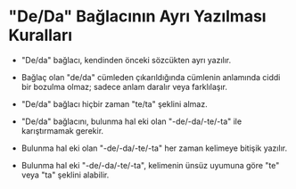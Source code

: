 # "De/Da" Bağlacının Ayrı Yazılması Kuralları

*   "De/da" bağlacı, kendinden önceki sözcükten ayrı yazılır.

*   Bağlaç olan "de/da" cümleden çıkarıldığında cümlenin anlamında ciddi bir bozulma olmaz; sadece anlam daralır veya farklılaşır.

*   "De/da" bağlacı hiçbir zaman "te/ta" şeklini almaz.

*   "De/da" bağlacını, bulunma hal eki olan "-de/-da/-te/-ta" ile karıştırmamak gerekir.

*   Bulunma hal eki olan "-de/-da/-te/-ta" her zaman kelimeye bitişik yazılır.

*   Bulunma hal eki "-de/-da/-te/-ta", kelimenin ünsüz uyumuna göre "te" veya "ta" şeklini alabilir.
